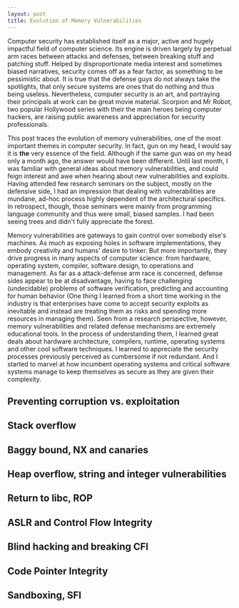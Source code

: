 ```yaml
---
layout: post
title: Evolution of Memory Vulnerabilities 
---
```


Computer security has established itself as a major, active and hugely impactful field of computer science. Its engine
is driven largely by perpetual arm races between attacks and defenses, between breaking stuff and patching stuff. Helped
by disproportionate media interest and sometimes biased narratives, security comes off as a fear factor, as something to
be pessimistic about. It is true that the defense guys do not always take the spotlights, that only secure systems are
ones that do nothing and thus being useless. Nevertheless, computer security is an art, and portraying their principals
at work can be great movie material. Scorpion and Mr Robot, two popular Hollywood series with their the main
heroes being computer hackers, are raising public awareness and appreciation for security professionals.  

This post traces the evolution of memory vulnerabilities, one of the most important themes in computer security. In
fact, gun on my head, I would say it is **the** very essence of the field. Although if the same gun was on my head only
a month ago, the answer would have been different. Until last month, I was familiar with general ideas about memory
vulnerabilities, and could feign interest and awe when hearing about new vulnerabilities and exploits. Having attended
few research seminars on the subject, mostly on the defensive side, I had an impression that dealing with
vulnerabilities are mundane, ad-hoc process highly dependent of the architectural specifics. In retrospect, though,
those seminars were mainly from programming language community and thus were small, biased samples. I had been seeing
trees and didn't fully appreciate the forest.     

Memory vulnerabilities are gateways to gain control over somebody else's machines. As much as exposing holes in software
implementations, they embody creativity and humans' desire to tinker. But more importantly, they drive progress in many
aspects of computer science: from hardware, operating system, compiler, software design, to operations and management.
As far as a attack-defense arm race is concerned, defense sides appear to be at disadvantage, having to face 
challenging (undecidable) problems of software verification, predicting and accounting for human behavior (One thing I
learned from a short time working in the industry is that enterprises have come to accept security exploits as inevitable and
instead are treating them as risks and spending more resources in managing them). Seen from a research perspective,
however, memory vulnerabilities and related defense mechanisms are extremely educational tools. In the process of
understanding them, I learned great deals about hardware architecture, compilers, runtime, operating systems and other
cool software techniques.  I learned to appreciate the security processes previously perceived  as cumbersome if not
redundant. And I started to marvel at how incumbent operating systems and critical software systems manage to keep
themselves as secure as they are given their complexity.  

## Preventing corruption vs. exploitation 

## Stack overflow

## Baggy bound,  NX and canaries

## Heap overflow, string and integer vulnerabilities 

## Return to libc, ROP 

## ASLR and Control Flow Integrity

## Blind hacking and breaking CFI

## Code Pointer Integrity

## Sandboxing, SFI
